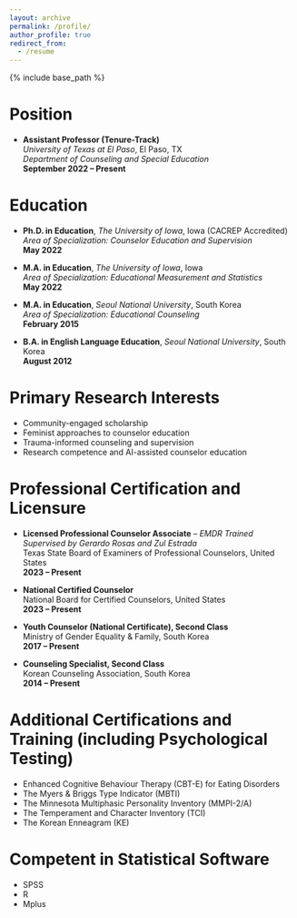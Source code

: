 ```yaml
---
layout: archive
permalink: /profile/
author_profile: true
redirect_from:
  - /resume
---
```


{% include base_path %}

Position
======
* **Assistant Professor (Tenure-Track)**  
  *University of Texas at El Paso*, El Paso, TX  
  *Department of Counseling and Special Education*  
  **September 2022 – Present**

Education
======
* **Ph.D. in Education**, *The University of Iowa*, Iowa (CACREP Accredited)  
  *Area of Specialization: Counselor Education and Supervision*  
  **May 2022**

* **M.A. in Education**, *The University of Iowa*, Iowa  
  *Area of Specialization: Educational Measurement and Statistics*  
  **May 2022**

* **M.A. in Education**, *Seoul National University*, South Korea  
  *Area of Specialization: Educational Counseling*  
  **February 2015**

* **B.A. in English Language Education**, *Seoul National University*, South Korea  
  **August 2012**

Primary Research Interests
==========================

- Community-engaged scholarship  
- Feminist approaches to counselor education  
- Trauma-informed counseling and supervision  
- Research competence and AI-assisted counselor education

Professional Certification and Licensure
========================================

* **Licensed Professional Counselor Associate** – *EMDR Trained*  
  *Supervised by Gerardo Rosas and Zul Estrada*  
  Texas State Board of Examiners of Professional Counselors, United States  
  **2023 – Present**

* **National Certified Counselor**  
  National Board for Certified Counselors, United States  
  **2023 – Present**

* **Youth Counselor (National Certificate), Second Class**  
  Ministry of Gender Equality & Family, South Korea  
  **2017 – Present**

* **Counseling Specialist, Second Class**  
  Korean Counseling Association, South Korea  
  **2014 – Present**


Additional Certifications and Training (including Psychological Testing)
========================================================================

- Enhanced Cognitive Behaviour Therapy (CBT-E) for Eating Disorders  
- The Myers & Briggs Type Indicator (MBTI)  
- The Minnesota Multiphasic Personality Inventory (MMPI-2/A)  
- The Temperament and Character Inventory (TCI)  
- The Korean Enneagram (KE)


Competent in Statistical Software  
======
- SPSS
- R
- Mplus


<!-- 
Publications
======
  <ul>{% for post in site.publications reversed %}
    {% include archive-single-cv.html %}
  {% endfor %}</ul>
  
Talks
======
  <ul>{% for post in site.talks reversed %}
    {% include archive-single-talk-cv.html  %}
  {% endfor %}</ul>
  
Teaching
======
  <ul>{% for post in site.teaching reversed %}
    {% include archive-single-cv.html %}
  {% endfor %}</ul>
  
Service and leadership
======
* Currently signed in to 43 different slack teams

--> 

